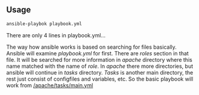 <h2>Usage</h2>

```bash
ansible-playbok playbook.yml
```

There are only 4 lines in playbook.yml...

The way how ansible works is based on searching for files basically. Ansible will examine *playbook.yml* for first. There are *roles* section in that file. It will be searched for more information in *apache* directory where this name matched with the name of *role*. In *apache* there more directories, but ansible will continue in *tasks* directory. 
*Tasks* is another main directory, the rest just consist of configfiles and variables, etc.
So the basic playbook will work from [/apache/tasks/main.yml](https://github.com/SandorJokai/Ansible-docker/blob/master/apache-install/apache/tasks/main.yml)
